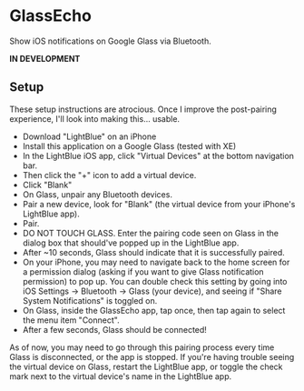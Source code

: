 
# GlassEcho  
Show iOS notifications on Google Glass via Bluetooth.

**IN DEVELOPMENT** 

## Setup
These setup instructions are atrocious. Once I improve the post-pairing experience, I'll look into making this... usable.
- Download "LightBlue" on an iPhone
- Install this application on a Google Glass (tested with XE)
- In the LightBlue iOS app, click "Virtual Devices" at the bottom navigation bar.
- Then click the "+" icon to add a virtual device.
- Click "Blank"
- On Glass, unpair any Bluetooth devices.
- Pair a new device, look for "Blank" (the virtual device from your iPhone's LightBlue app).
- Pair.
- DO NOT TOUCH GLASS. Enter the pairing code seen on Glass in the dialog box that should've popped up in the LightBlue app.
- After ~10 seconds, Glass should indicate that it is successfully paired.
- On your iPhone, you may need to navigate back to the home screen for a permission dialog (asking if you want to give Glass notification permission) to pop up. You can double check this setting by going into iOS Settings -> Bluetooth -> Glass (your device), and seeing if "Share System Notifications" is toggled on.
- On Glass, inside the GlassEcho app, tap once, then tap again to select the menu item "Connect".
- After a few seconds, Glass should be connected!

As of now, you may need to go through this pairing process every time Glass is disconnected, or the app is stopped. If you're having trouble seeing the virtual device on Glass, restart the LightBlue app, or toggle the check mark next to the virtual device's name in the LightBlue app. 